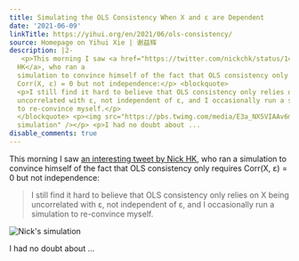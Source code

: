 ```yaml
---
title: Simulating the OLS Consistency When X and ε are Dependent
date: '2021-06-09'
linkTitle: https://yihui.org/en/2021/06/ols-consistency/
source: Homepage on Yihui Xie | 谢益辉
description: |2-
   <p>This morning I saw <a href="https://twitter.com/nickchk/status/1402518644542771200">an interesting tweet by Nick
  HK</a>, who ran a
  simulation to convince himself of the fact that OLS consistency only requires
  Corr(X, ε) = 0 but not independence:</p> <blockquote>
  <p>I still find it hard to believe that OLS consistency only relies on X being
  uncorrelated with ε, not independent of ε, and I occasionally run a simulation
  to re-convince myself.</p>
  </blockquote> <p><img src="https://pbs.twimg.com/media/E3a_NX5VIAAv6mL?format=png&amp;name=small" alt="Nick's
  simulation" /></p> <p>I had no doubt about ...
disable_comments: true
---
```

 <p>This morning I saw <a href="https://twitter.com/nickchk/status/1402518644542771200">an interesting tweet by Nick
HK</a>, who ran a
simulation to convince himself of the fact that OLS consistency only requires
Corr(X, ε) = 0 but not independence:</p> <blockquote>
<p>I still find it hard to believe that OLS consistency only relies on X being
uncorrelated with ε, not independent of ε, and I occasionally run a simulation
to re-convince myself.</p>
</blockquote> <p><img src="https://pbs.twimg.com/media/E3a_NX5VIAAv6mL?format=png&amp;name=small" alt="Nick's
simulation" /></p> <p>I had no doubt about ...